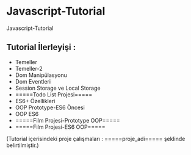 # Javascript-Tutorial
Javascript-Tutorial


## Tutorial İlerleyişi :

- Temeller
- Temeller-2
- Dom Manipülasyonu
- Dom Eventleri
- Session Storage ve Local Storage
- =====Todo List Projesi=====
- ES6+ Özellikleri
- OOP Prototype-ES6 Öncesi
- OOP ES6
- =====Film Projesi-Prototype OOP=====
- =====Film Projesi-ES6 OOP=====







(Tutorial içerisindeki proje çalışmaları : =====proje_adi===== şeklinde belirtilmiştir.)
